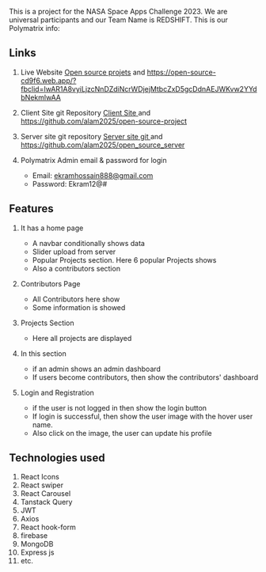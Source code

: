 This is a project for the NASA Space Apps Challenge 2023. 
We are universal participants and our Team Name is REDSHIFT. 
This is our Polymatrix info:


## Links
1. Live Website
   [Open source projets](https://open-source-cd9f6.web.app/?fbclid=IwAR1A8vyiLjzcNnDZdiNcrWDjejMtbcZxD5gcDdnAEJWKvw2YYdbNekmlwAA/ "Website url") and https://open-source-cd9f6.web.app/?fbclid=IwAR1A8vyiLjzcNnDZdiNcrWDjejMtbcZxD5gcDdnAEJWKvw2YYdbNekmlwAA

2. Client Site git Repository
   [Client Site ](https://github.com/alam2025/open-source-project/ "Client site") and https://github.com/alam2025/open-source-project

3. Server site git repository
   [Server site git ](https://github.com/alam2025/open_source_server/ "Server site") and https://github.com/alam2025/open_source_server

3. Polymatrix Admin email & password for login
   * Email: ekramhossain888@gmail.com
   * Password: Ekram12@#

## Features
  1. It has a home page 
     * A navbar conditionally shows data
     * Slider upload from server
     * Popular Projects  section. Here 6 popular Projects shows
     * Also a contributors  section
    
 2. Contributors Page
    * All Contributors here show
    * Some information is showed
 3. Projects  Section
    * Here all projects are displayed 
 4. In this section
    * if an admin shows an admin dashboard
    * If users become contributors, then show the contributors' dashboard
5. Login and Registration
    * if the user is not logged in then show the login button
    * If login is successful, then show the user image with the hover user name.
    * Also click on the image, the user can update his profile


## Technologies used
   1. React Icons
   2. React swiper
   3. React Carousel
   4. Tanstack Query
   5. JWT 
   6. Axios
   7. React hook-form
   8. firebase
   9. MongoDB
   10. Express js
   11. etc.





